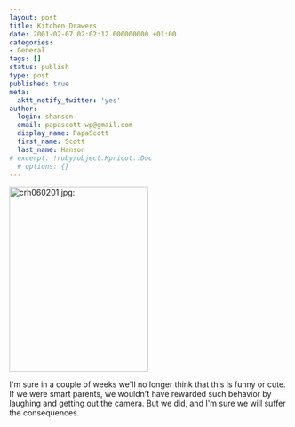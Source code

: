 ```yaml
---
layout: post
title: Kitchen Drawers
date: 2001-02-07 02:02:12.000000000 +01:00
categories:
- General
tags: []
status: publish
type: post
published: true
meta:
  aktt_notify_twitter: 'yes'
author:
  login: shanson
  email: papascott-wp@gmail.com
  display_name: PapaScott
  first_name: Scott
  last_name: Hanson
# excerpt: !ruby/object:Hpricot::Doc
  # options: {}
---
```

<p><img src="http://www.papascott.de/wordpress/wp-content/uploads/2001/02/crh060201.jpg" height="333" width="250" border="0" alt="crh060201.jpg: " /></p>
<p>I'm sure in a couple of weeks we'll no longer think that this is funny or cute. If we were smart parents, we wouldn't have rewarded such behavior by laughing and getting out the camera. But we did, and I'm sure we will suffer the consequences.</p>
